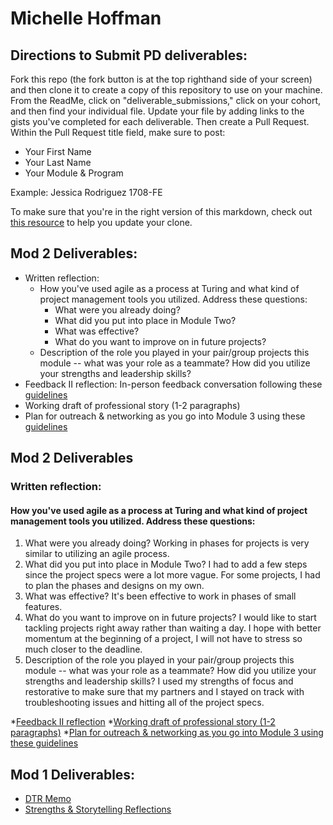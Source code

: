 # Michelle Hoffman

## Directions to Submit PD deliverables:
Fork this repo (the fork button is at the top righthand side of your screen) and then clone it to create a copy of this repository to use on your machine. From the ReadMe, click on "deliverable_submissions," click on your cohort, and then find your individual file. Update your file by adding links to the gists you've completed for each deliverable. Then create a Pull Request. Within the Pull Request title field, make sure to post:

* Your First Name
* Your Last Name
* Your Module & Program

Example: Jessica Rodriguez 1708-FE

To make sure that you're in the right version of this markdown, check out [this resource](https://help.github.com/articles/configuring-a-remote-for-a-fork/) to help you update your clone.

## Mod 2 Deliverables:
* Written reflection:
  * How you've used agile as a process at Turing and what kind of project management tools you utilized. Address these questions:
    * What were you already doing?
    * What did you put into place in Module Two?
    * What was effective?
    * What do you want to improve on in future projects?
  * Description of the role you played in your pair/group projects this module -- what was your role as a teammate? How did you utilize your strengths and leadership skills?
* Feedback II reflection: In-person feedback conversation following these [guidelines](https://github.com/turingschool/career-development-curriculum/blob/master/module_two/feedback_conversation_reflection_guidelines.md)
* Working draft of professional story (1-2 paragraphs)
* Plan for outreach & networking as you go into Module 3 using these [guidelines](https://github.com/turingschool/career-development-curriculum/blob/master/module_two/outreach_networking_guidelines.md)

## Mod 2 Deliverables

### Written reflection:
#### How you've used agile as a process at Turing and what kind of project management tools you utilized. Address these questions:

1. What were you already doing?
   Working in phases for projects is very similar to utilizing an agile process. 
2. What did you put into place in Module Two?
   I had to add a few steps since the project specs were a lot more vague. For some projects, I had to plan the phases and designs on my own. 
3. What was effective?
   It's been effective to work in phases of small features. 
4. What do you want to improve on in future projects?
   I would like to start tackling projects right away rather than waiting a day. I hope with better momentum at the beginning of a project, I will not have to stress so much closer to the deadline.
5. Description of the role you played in your pair/group projects this module -- what was your role as a teammate? How did you utilize your strengths and leadership skills?
   I used my strengths of focus and restorative to make sure that my partners and I stayed on track with troubleshooting issues and hitting all of the project specs. 

*[Feedback II reflection](https://gist.github.com/michellehoffman/5d57a531602ed142cfc61956f5ff2e35)
*[Working draft of professional story (1-2 paragraphs)](https://gist.github.com/michellehoffman/578de82c07eb3de7f0d77cbed6907464)
*[Plan for outreach & networking as you go into Module 3 using these guidelines](https://gist.github.com/michellehoffman/5526eb0646429a676d89c63040b42707)

## Mod 1 Deliverables:
* [DTR Memo](https://gist.github.com/michellehoffman/e9c8e143d27549a3da9b17106e399bd6)
* [Strengths & Storytelling Reflections](https://gist.github.com/michellehoffman/c1cc204855d6f99b3b03356f0cebedd9)
